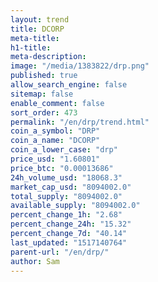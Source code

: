 ```yaml
---
layout: trend
title: DCORP
meta-title: 
h1-title: 
meta-description: 
image: "/media/1383822/drp.png"
published: true
allow_search_engine: false
sitemap: false
enable_comment: false
sort_order: 473
permalink: "/en/drp/trend.html"
coin_a_symbol: "DRP"
coin_a_name: "DCORP"
coin_a_lower_case: "drp"
price_usd: "1.60801"
price_btc: "0.00013686"
24h_volume_usd: "18068.3"
market_cap_usd: "8094002.0"
total_supply: "8094002.0"
available_supply: "8094002.0"
percent_change_1h: "2.68"
percent_change_24h: "15.32"
percent_change_7d: "40.14"
last_updated: "1517140764"
parent-url: "/en/drp/"
author: Sam
---
```


